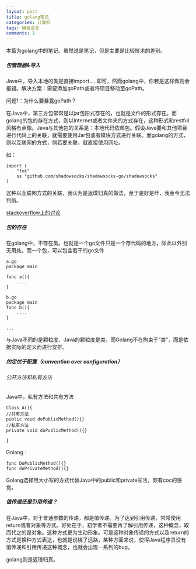 ```yaml
---
layout: post
title: golang笔记
categories: 计算机
tags: 编程语言
comments: 1
---
```




本篇为golang中的笔记。虽然说是笔记，但是主要是比较技术的差别。

##### 包管理器&导入

Java中，导入本地的类是直接import.....即可，然而golang中，你若是这样做则会报错。解决方案：需要添加goPath或者将项目移动至goPath。

问题1：为什么要暴露goPath？

在Java中，第三方包常常是以jar包形式存在的，也就是文件的形式存在。而golang的包的存在方式，则以Internet或者文件夹的方式存在，这种形式和restful风格有点像。Java与其他包的关系是：本地代码依赖包。假设Java要和其他项目进行代码上的关联，就需要使用Jar包或者模块方式进行关联。而golang的方式，则以互联网的方式，倘若要关联，就直接使用网址。

如：

```
import (
	"fmt"
	ss "github.com/shadowsocks/shadowsocks-go/shadowsocks"
)
```

这种以互联网方式的关联，我认为是返璞归真的做法，至于是好是坏，我至今无法判断。

[stackoverflow上的讨论](https://stackoverflow.com/questions/24306183/can-someone-explain-why-gopath-is-convenient-and-how-it-should-be-used-in-genera)





##### 包的存在

在golang中，不存在类。也就是一个go文件只是一个存代码的地方，除此以外别无用处。而一个包，可以包含若干的go文件

```
a.go
package main

func a(){
    ....
}

b.go
package main
func b(){
    ....
}

...

```

 与Java不同的是颗粒度，Java的颗粒度是类，而Golang不在拘束于“类”，而是依据实际的定义而进行安排。





##### **约定优于配置**（convention over configuration）

###### 公开方法和私有方法

Java中，私有方法和共有方法

```
Class A(){
//共有方法
public void doPublicMethod(){}
//私有方法
private void doPublicMethod(){}

}
```

Golang：

```
func DoPublicMethod(){}
func doPrivateMethod(){}
```

Golang选择用大小写的方式代替Java中的public和private写法，颇有coc的感觉。





##### 值传递还是引用传递？

在Java中，对于普通参数的传递，都是值传递。为了达到引用传递，常常使用return或者对象等方式。好处在于，初学者不需要再了解引用传递，这种概念，取而代之的是对象。这种方式更为生动形象。可是这种对象传递的方式以及return的方式是换种方式表达，也就是说绕了远路，某种方面来说，使得Java程序员没有值传递和引用传递这种概念，也就会出现一系列的bug。

golang则是返璞归真。



